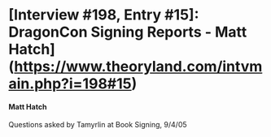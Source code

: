 # [Interview #198, Entry #15]: DragonCon Signing Reports - Matt Hatch](https://www.theoryland.com/intvmain.php?i=198#15)

#### Matt Hatch

Questions asked by Tamyrlin at Book Signing, 9/4/05

